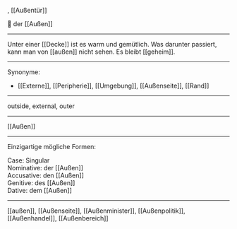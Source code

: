, [[Außentür]]

🔵 der [[Außen]]

---
Unter einer [[Decke]] ist es warm und gemütlich. Was darunter passiert, kann man von [[außen]] nicht sehen. Es bleibt [[geheim]]. 


---
Synonyme:
- [[Externe]], [[Peripherie]], [[Umgebung]], [[Außenseite]], [[Rand]]

---
outside, external, outer

---
[[Außen]]

---
Einzigartige mögliche Formen: 

Case: Singular  
Nominative: der [[Außen]]  
Accusative: den [[Außen]]  
Genitive: des [[Außen]]  
Dative: dem [[Außen]]

---
[[außen]], [[Außenseite]], [[Außenminister]], [[Außenpolitik]], [[Außenhandel]], [[Außenbereich]]